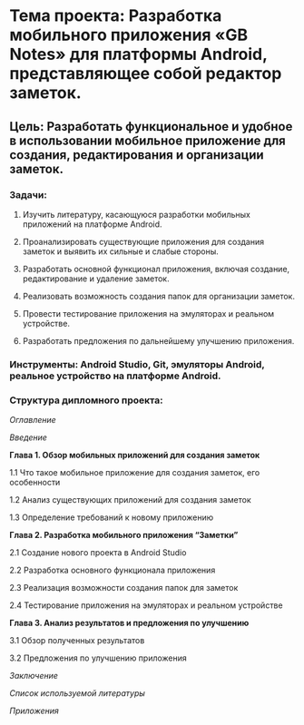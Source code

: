# Тема проекта: Разработка мобильного приложения «GB Notes» для платформы Android, представляющее собой редактор заметок.


## Цель: Разработать функциональное и удобное в использовании мобильное приложение для создания, редактирования и организации заметок.


### Задачи:

1. Изучить литературу, касающуюся разработки мобильных приложений на платформе Android.

2. Проанализировать существующие приложения для создания заметок и выявить их сильные и слабые стороны.

3. Разработать основной функционал приложения, включая создание, редактирование и удаление заметок.

4. Реализовать возможность создания папок для организации заметок.

5. Провести тестирование приложения на эмуляторах и реальном устройстве.

6. Разработать предложения по дальнейшему улучшению приложения.

### Инструменты: Android Studio, Git, эмуляторы Android, реальное устройство на платформе Android.

### Структура дипломного проекта:

_Оглавление_

_Введение_

**Глава 1. Обзор мобильных приложений для создания заметок** 

1.1 Что такое мобильное приложение для создания заметок, его особенности 

1.2 Анализ существующих приложений для создания заметок 

1.3 Определение требований к новому приложению 

**Глава 2. Разработка мобильного приложения “Заметки”** 

2.1 Создание нового проекта в Android Studio 

2.2 Разработка основного функционала приложения 

2.3 Реализация возможности создания папок для заметок 

2.4 Тестирование приложения на эмуляторах и реальном устройстве 

**Глава 3. Анализ результатов и предложения по улучшению**

3.1 Обзор полученных результатов 

3.2 Предложения по улучшению приложения 

_Заключение_

_Список используемой литературы_

_Приложения_